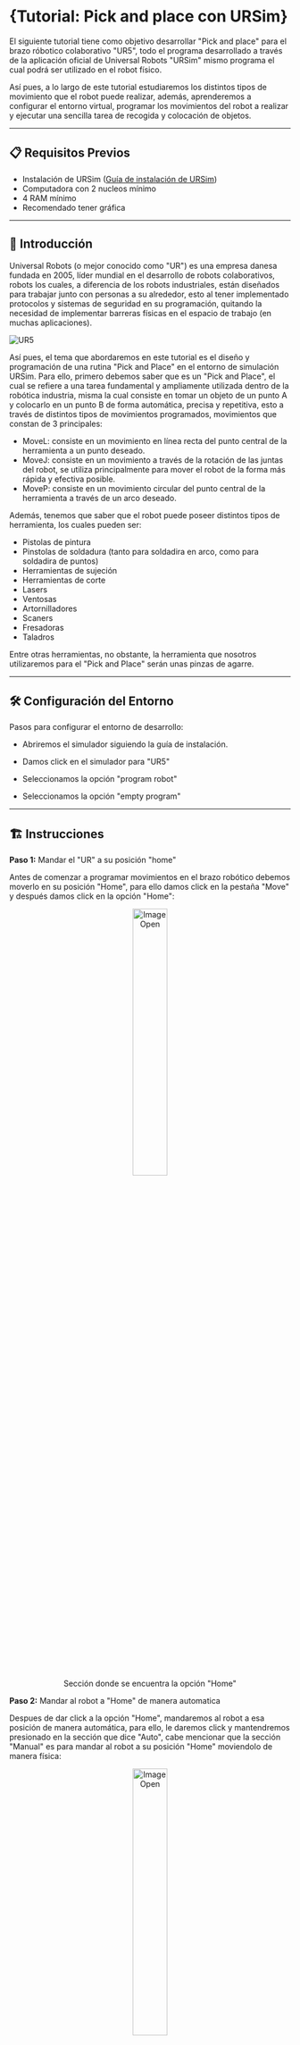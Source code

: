 # {Tutorial: Pick and place con URSim}

El siguiente tutorial tiene como objetivo desarrollar "Pick and place" para el brazo róbotico colaborativo "UR5", todo el programa desarrollado a través de la aplicación oficial de Universal Robots "URSim" mismo programa el cual podrá ser utilizado en el robot físico.

Así pues, a lo largo de este tutorial estudiaremos los distintos tipos de movimiento que el robot puede realizar, además, aprenderemos a configurar el entorno virtual, programar los movimientos del robot a realizar y ejecutar una sencilla tarea de recogida y colocación de objetos.

---

## 📋 Requisitos Previos

- Instalación de URSim ([Guía de instalación de URSim](https://drive.google.com/file/d/1XBEqzTVAYYV9bFNBp0DkKGqSmh7_G8Jh/view?usp=sharing))
- Computadora con 2 nucleos mínimo
- 4 RAM mínimo
- Recomendado tener gráfica 

---

## 📖  Introducción

Universal Robots (o mejor conocido como "UR") es una empresa danesa fundada en 2005, líder mundial en el desarrollo de robots colaborativos, robots los cuales, a diferencia de los robots industriales, están diseñados para trabajar junto con personas a su alrededor, esto al tener implementado protocolos y sistemas de seguridad en su programación, quitando la necesidad de implementar barreras físicas en el espacio de trabajo (en muchas aplicaciones).

![UR5](https://github.com/EinarCordova/tutorial-Pick_and_Place_con_URSim-/blob/main/media/images/UR5.png)

Así pues, el tema que abordaremos en este tutorial es el diseño y programación de una rutina "Pick and Place" en el entorno de simulación URSim. Para ello, primero debemos saber que es un "Pick and Place", el cual se refiere a una tarea fundamental y ampliamente utilizada dentro de la robótica industria, misma la cual consiste en tomar un objeto de un punto A y colocarlo en un punto B de forma automática, precisa y repetitiva, esto a través de distintos tipos de movimientos programados, movimientos que constan de 3 principales:
- MoveL: consiste en un movimiento en línea recta del punto central de la herramienta a un punto deseado.
- MoveJ: consiste en un movimiento a través de la rotación de las juntas del robot, se utiliza principalmente para mover el robot de la forma más rápida y efectiva posible.
- MoveP: consiste en un movimiento circular del punto central de la herramienta a través de un arco deseado.

Además, tenemos que saber que el robot puede poseer distintos tipos de herramienta, los cuales pueden ser:
- Pistolas de pintura
- Pinstolas de soldadura (tanto para soldadira en arco, como para soldadira de puntos)
- Herramientas de sujeción
- Herramientas de corte
- Lasers
- Ventosas
- Artornilladores
- Scaners
- Fresadoras
- Taladros
  
Entre otras herramientas, no obstante, la herramienta que nosotros utilizaremos para el "Pick and Place" serán unas pinzas de agarre.

---

## 🛠️ Configuración del Entorno

Pasos para configurar el entorno de desarrollo:

* Abriremos el simulador siguiendo la guía de instalación. 

* Damos click en el simulador para "UR5"

* Seleccionamos la opción "program robot"
  
* Seleccionamos la opción "empty program"
  
---
## 🏗️ Instrucciones
**Paso 1:** Mandar el "UR" a su posición "home"

Antes de comenzar a programar movimientos en el brazo robótico debemos moverlo en su posición "Home", para ello damos click en la pestaña "Move" y después damos click en la opción "Home":

<p align="center">
  <img src="media/images/home.png" alt="Image Open" style="width:35%;"> 
</p>

<p align="center"> Sección donde se encuentra la opción "Home"


**Paso 2:** Mandar al robot a "Home" de manera automatica

Despues de dar click a la opción "Home", mandaremos al robot a esa posición de manera automática, para ello, le daremos click y mantendremos presionado en la sección que dice "Auto", cabe mencionar que la sección "Manual" es para mandar al robot a su posición "Home" moviendolo de manera física:

<p align="center">
  <img src="media/images/Auto.png" alt="Image Open" style="width:35%;"> 
</p>

<p align="center"> Sección donde se encuentra la opción "Auto"

**Paso 3:** Configurar el primer movimiento

Una vez posicionado el robot en "Home" podemos empezar a programar el primer movimiento, para ello daremos click en la sección "Program" y despues en "Structure":

<p align="center">
  <img src="media/images/Movimiento.png" alt="Image Open" style="width:35%;"> 
</p>

<p align="center"> Sección donde se encuentran las distintas opciones para programar el robot

En esta sección encontraremos todas las funciones que puede realizar el robot dentro de la rutina. Así pues, nostros estamos interesados en el movimiento del robot, por lo tanto le damos click en la opción "Move". Después, nos aparecerá nuevas opciones en el arbol de programación, lo que nos indicará que se agregó el comando "Move" de manera correcta:

<p align="center">
  <img src="media/images/MoveJ.png" alt="Image Open" style="width:35%;"> 
</p>

<p align="center"> Comando "Move" reflejado en el arbol de programación
  
Cómo podemos ver, ahora podemos ver dos opciones: "MoveJ" y "Waypoint 1", comenzaremos a abordar el primer comando "MoveJ". Así pues, si damos click sobre el comando "MoveJ" y después damos click en la sección "Command", nos desplegará un menú donde podrás configurar el movimiento a realizar:

<p align="center">
  <img src="media/images/MoveJP.png" alt="Image Open" style="width:35%;"> 
</p>

<p align="center"> Configuración "MoveJ"
  
<p align="center">
  <img src="media/images/Command.png" alt="Image Open" style="width:35%;"> 
</p>

<p align="center"> Sección donde puedes configurar "MoveJ"

En esta sección puedes configurar tanto el tipo de movimiento (MoveJ, MoveL y MoveP), así como la velocidad y la acelareación de la articulación. En nuestro caso, dejaremos la misma configuración, con la velocidad, aceleración y el movimeinto ya establecidos.

Así pues, una vez configurado el tipo de movimeinto, continuamos con la sección "Waypoint 1", para ello, le damos click en "Waypoint 1" y de la misma forma le damos click en la sección "Command":

<p align="center">
  <img src="media/images/Waypoint.png" alt="Image Open" style="width:35%;"> 
</p>

<p align="center"> Sección donde podemos configurar el primer movimiento

En esta sección podremos configurar los punto de paso, es decir, podemos mover el robot para configurar el primer punto por el cual pasará el brazo, para ello le damos click en "Set Waypoint":

<p align="center">
  <img src="media/images/1Move.png" alt="Image Open" style="width:35%;"> 
</p>

<p align="center"> Sección donde podemos mover el robot y configurar el primer punto de paso mover 
  
Aquí podremos mover el robot con las flechas que están disponibles o podremos directamente dar un ángulo especifico a cada articulación. Así pues y como lo habiamos mencionado anteriormente, ubicaremos el robot encima del objeto a tomar, para ello, yo utilicé la siguiente configuración para cada articulación:

<p align="center">
  <img src="media/images/P1.png" alt="Image Open" style="width:35%;"> 
</p>

<p align="center"> Primer movimiento a realizar del robot 

Le demas click en "OK" y tendremos listo el primer movimiento.

**Paso 4:** Configurar el segundo movimiento

Una vez programado el primer movimiento, el resto se basa en el mismo procedimiento. Para el segundo movimeinto ahora utilizaremos un "MoveL", ya que ahora con acercaremos al objeto de manera lineal, entonces, de la misma forma agregamos otro comando "Move" y lo configuramos como "MoveL":

<p align="center">
  <img src="media/images/MoveL.png" alt="Image Open" style="width:35%;"> 
</p>

<p align="center"> Sección donde se puede cambiar el tipo de movimiento

Del mismo modo, en el arbol de programación se verá reflejado el cambia. Así pues, del mismo modo que lo hicimos anteriormente, configuramos el segundo punto de paso, por lo tanto, seleccionamos "Waypoint_2" y le damos click en "Set Waypoint". Dentro de esa pestaña yo configuramos un movimiento el cual se acerque al punto donde agarraría el objeto:

<p align="center">
  <img src="media/images/MoveLP.png" alt="Image Open" style="width:35%;"> 
</p>

<p align="center"> Segundo punto de paso

Le damos click en "OK" y tenemos el segundo movimiento listo

Cabe mencionar que en la simulación no poseemos comandos para simular una pinza, no obstante, en el robot físico podremos tener esa configuración y, del mismo modo que agregamos movimientos, podemos agregar un comando que haga cerrar la pinza.

**Paso 5:** Configurar el tercer movimiento

Una vez programado el segundo movimiento, ahora programaremos el tercer movimiento, para ello, seguiremos el recorrido normal de un "Pick and Place", es decir, despues de bajar y tomar el objeto necesitamos de una salida para asegurarnos de que el robot no choque con ningún objeto del entorno, para ello solo movemeremos el brazo hacia arriba a través de un "MoveL", así pues, seguimos los mismos pasos anteriormente vistos:

<p align="center">
  <img src="media/images/MoveL2.png" alt="Image Open" style="width:35%;"> 
</p>

<p align="center"> Sección donde se puede cambiar el tipo de movimiento

<p align="center">
  <img src="media/images/MoveLP2.1.png" alt="Image Open" style="width:35%;"> 
</p>

<p align="center"> Sección donde se puede configurar el tercer movimiento

**Paso 6:** Configurar el cuarto movimiento

Para el cuarto movimiento ahora mandaremos al brazo al lugar donde dejaremos el objeto tomado, para ello utilizaremos un "MoveJ" y, en mi caso, movere la base del robot 180°, así pues, agregamos un nuevo movimiento y configuramos el punto de paso:

<p align="center">
  <img src="media/images/MoveJ2.png" alt="Image Open" style="width:35%;"> 
</p>

<p align="center"> Sección donde se puede cambiar el tipo de movimiento

<p align="center">
  <img src="media/images/MoveJP2.png" alt="Image Open" style="width:35%;"> 
</p>

<p align="center"> Sección donde se puede configurar el cuarto movimiento

**Paso 7:** Configurar el quinto movimiento

Para el quinto movimiento y del mismo modo que lo hicimos anteriormente, bajaremos el brazo para dejarlo en el lugar deseado, todo esto a través de un "MoveL":

<p align="center">
  <img src="media/images/MoveL3.png" alt="Image Open" style="width:35%;"> 
</p>

<p align="center"> Sección donde se puede cambiar el tipo de movimiento

<p align="center">
  <img src="media/images/MoveLP3.png" alt="Image Open" style="width:35%;"> 
</p>

<p align="center"> Sección donde se puede configurar el quinto movimiento

Aquí, fisicamente, podremos configurar la pinza para que abra.

**Paso 8:** Configurar el sexto y último movimiento

Para el sexto movimiento ahora necesitamos la salida para que el brazo no choque con el entorno, para ello agregamos un "MoveL" y configuramos el punto del paso arriba de donde dejamos el objeto:

<p align="center">
  <img src="media/images/MoveL4.png" alt="Image Open" style="width:35%;"> 
</p>

<p align="center"> Sección donde se puede cambiar el tipo de movimiento

<p align="center">
  <img src="media/images/MoveLP4.png" alt="Image Open" style="width:35%;"> 
</p>

<p align="center"> Sección donde se puede configurar el sexto movimiento

**Paso 9:** Simulación

Ya tendremos nuestro programa completo, el cual ahora podremos simular. Para ello, nos vamos al apartado de "Graphics", le damos click en "Simulation" y la damos click en el boton de play:

<p align="center">
  <img src="media/images/Simulacion.png" alt="Image Open" style="width:35%;"> 
</p>

<p align="center"> Sección donde puedes visualizar la simulación

Con esto habremos finalizado con nuestra programación del "UR5" para un programa "Pick and Place"

---
## ✅ Conclusión

En este tutorial aprendimos los distintos tipos de movimientos que realizar un robot industrial, además aprendimos sobre la interfaz de simulación del "URSim" a través de la programación del un "Pick and Place", mostrando paso a paso todos los movimientos que tiene que realizar el brazo "UR5" para poder realizar el programa.

Este proyecto tuvo como principal proposito enseñar e interesar al lector a continuar programando el robot colabortivo "UR5", mostrando lo básico que se debe comprender para empezar en este mundo, con lo anterior dicho, ahora el lector puede interesarse aún más en los otros comandos que el "UR5" puede ofrecer, llegando a implmentar programas con sensores, realizar palets con el comando "Palet" o incluso agregar una estructura más compleja como con "If" o "While"

---

## 📚 Referencias y Recursos Adicionales

[Sitio Oficial para descargar URSim](https://www.universal-robots.com/download/software-cb-series/simulator-non-linux/offline-simulator-cb-series-non-linux-ursim-3158/)

[Guía de instalación de URSim](https://drive.google.com/file/d/1XBEqzTVAYYV9bFNBp0DkKGqSmh7_G8Jh/view?usp=sharing)


---

## 📬 Contacto

Para preguntas o sugerencias:

* Asesor encargado de la página: César Martínez Torres
  
   📧 Correo electrónico: cesar.martinez@udlap.mx

* Redactor del tutorial: Einar Córdova Reyes
  
   📧 Correo electrónico: einar.cor.rey@gmail.com
  
---
